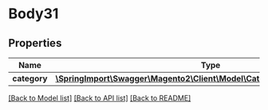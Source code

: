 # Body31

## Properties
Name | Type | Description | Notes
------------ | ------------- | ------------- | -------------
**category** | [**\SpringImport\Swagger\Magento2\Client\Model\CatalogDataCategoryInterface**](CatalogDataCategoryInterface.md) |  | 

[[Back to Model list]](../README.md#documentation-for-models) [[Back to API list]](../README.md#documentation-for-api-endpoints) [[Back to README]](../README.md)


